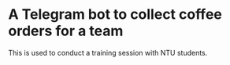 # A Telegram bot to collect coffee orders for a team

This is used to conduct a training session with NTU students.
